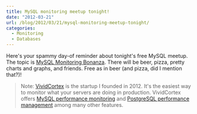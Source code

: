 ```yaml
---
title: MySQL monitoring meetup tonight!
date: "2012-03-21"
url: /blog/2012/03/21/mysql-monitoring-meetup-tonight/
categories:
  - Monitoring
  - Databases
---
```

Here's your spammy day-of reminder about tonight's free MySQL meetup. The topic is [MySQL Monitoring Bonanza][1]. There will be beer, pizza, pretty charts and graphs, and friends. Free as in beer (and pizza, did I mention that?)!

> Note: [VividCortex](https://vividcortex.com/) is the startup I founded in 2012. It's the easiest way to monitor what
> your servers are doing in production. VividCortex offers [MySQL performance
> monitoring](https://vividcortex.com/monitoring/mysql/) and [PostgreSQL
> performance management](https://vividcortex.com/monitoring/postgres/) among many
> other features.

 [1]: http://www.meetup.com/Central-Virginia-MySQL-Meetup/events/53029362/
